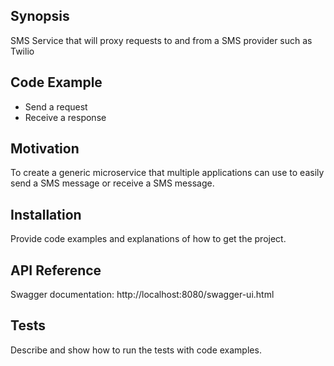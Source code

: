 ## Synopsis

SMS Service that will proxy requests to and from a SMS provider such as Twilio

## Code Example
* Send a request
* Receive a response

## Motivation

To create a generic microservice that multiple applications can use to easily send a SMS message or receive a SMS message.

## Installation

Provide code examples and explanations of how to get the project.

## API Reference
Swagger documentation: 
http://localhost:8080/swagger-ui.html

## Tests

Describe and show how to run the tests with code examples.
